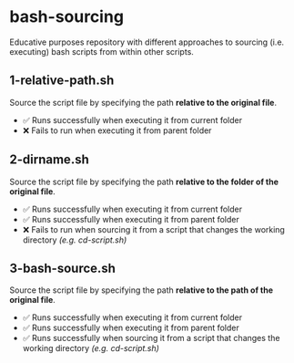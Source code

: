 # bash-sourcing

Educative purposes repository with different approaches to sourcing (i.e. executing) bash scripts from within other scripts.

## 1-relative-path.sh

Source the script file by specifying the path **relative to the original file**.

- ✅ Runs successfully when executing it from current folder
- ❌ Fails to run when executing it from parent folder

## 2-dirname.sh

Source the script file by specifying the path **relative to the folder of the original file**.

- ✅ Runs successfully when executing it from current folder
- ✅ Runs successfully when executing it from parent folder
- ❌ Fails to run when sourcing it from a script that changes the working directory *(e.g. cd-script.sh)*

## 3-bash-source.sh

Source the script file by specifying the path **relative to the path of the original file**.

- ✅ Runs successfully when executing it from current folder
- ✅ Runs successfully when executing it from parent folder
- ✅ Runs successfully when sourcing it from a script that changes the working directory *(e.g. cd-script.sh)*
